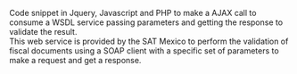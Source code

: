 Code snippet in Jquery, Javascript and PHP to make a AJAX call to consume a WSDL service passing parameters and getting the response to validate the result.<br>
This web service is provided by the SAT Mexico to perform the validation of fiscal documents using a SOAP client with a specific set of parameters to make a request and get a response.<br>